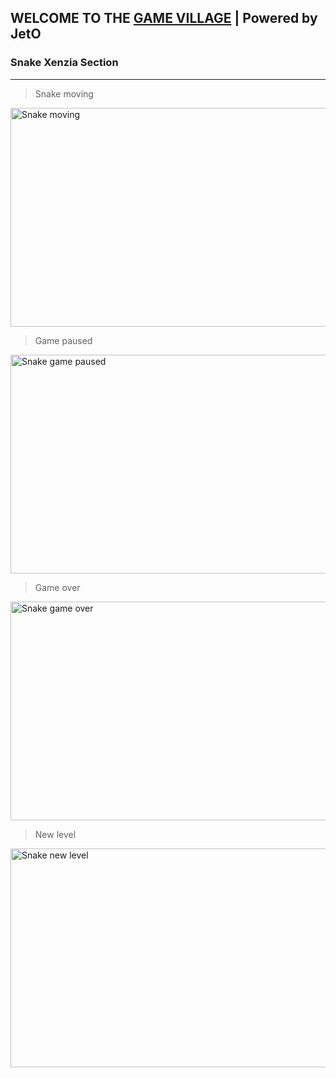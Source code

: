 ## WELCOME TO THE [GAME VILLAGE][link-to-game] | Powered by JetO

### Snake Xenzia Section
----
> Snake moving


<img 
    src="https://raw.githubusercontent.com/jeto-dbl/JetO-Games/master/src/assets/media/snake-xenzia/screenshots/game-on-play.png" 
    alt="Snake moving" 
    width="623" 
    height="350">

> Game paused


<img 
    src="https://raw.githubusercontent.com/jeto-dbl/jeto-games/master/src/assets/media/snake-xenzia/screenshots/pause-game-snake.png" 
    alt="Snake game paused" 
    width="623" 
    height="350">

> Game over


<img 
    src="https://raw.githubusercontent.com/jeto-dbl/jeto-games/master/src/assets/media/snake-xenzia/screenshots/game-over-snake.png" 
    alt="Snake game over" 
    width="623" 
    height="350">

> New level


<img 
    src="https://raw.githubusercontent.com/jeto-dbl/jeto-games/master/src/assets/media/snake-xenzia/screenshots/new-level-snake.png" 
    alt="Snake new level" 
    width="623" 
    height="350">



[link-to-game]: https://jeto-games.netlify.app
